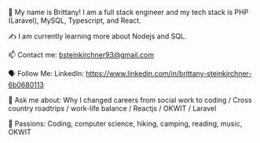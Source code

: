 🤝 My name is Brittany! I am a full stack engineer and my tech stack is PHP (Laravel), MySQL, Typescript, and React. 

✍️ I am currently learning more about Nodejs and SQL.

📫 Contact me: bsteinkirchner93@gmail.com

🗣 Follow Me: LinkedIn: https://www.linkedin.com/in/brittany-steinkirchner-6b0680113

💬 Ask me about: Why I changed careers from social work to coding / Cross country roadtrips / work-life balance / Reactjs / OKWIT / Laravel

💓 Passions: Coding, computer science, hiking, camping, reading, music, OKWIT
